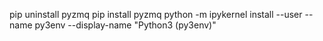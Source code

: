 pip uninstall pyzmq
pip install pyzmq
python -m ipykernel install --user --name py3env --display-name "Python3 (py3env)"
